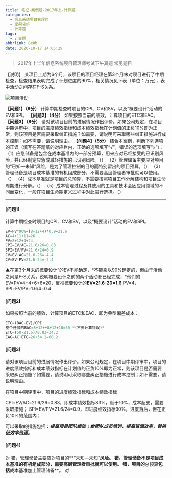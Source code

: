 ```yaml
---
title: 笔记-案例题-2017年上-计算题
categories:
  - 信息系统项目管理师
  - 案例分析
  - 计算题
tags:
  - 计算题
abbrlink: 8e8b
date: 2020-10-17 14:05:29
---
```


> 2017年上半年信息系统项目管理师考试下午真题
> 常见题目

【说明】
某项目工期为6个月，该项目的项目经理在第3个月末对项目进行了中期检查，检查结果表明完成了计划进度的90%，相关情况见下表（单位：万元），表中活动之间存在F-S关系。 

![项目活动](https://i.loli.net/2020/10/17/dyIgo4fYmwCtJa7.png)

**【问题1】（8分）**
计算中期检查时项目的CPI、CV和SV，以及“概要设计”活动的EV和SPI。
**【问题2】（4分）**
如果按照当前的绩效，计算项目的ETC和EAC。
**【问题3】（8分）**
请对该项目目前的进展情况作出评价。如果公司规定，在项目中期评审中，项目的进度绩效指标和成本绩效指标在计划值的正负10%即为正常，则该项目是否需要采取纠正措施？如需要，请说明可采取哪些纠正措施进行成本控制；如不需要，请说明理由。
**【问题4】（5分）**
结合本案例，判断下列选项的正误（填写在答题纸的对应栏内，正确的选项填写“√”，错误的选项填写“×”）：
（1）应急储备是包含在成本基准内的一部分预算，用来应对已经接受的已识别风险，并已经制定应急或减轻措施的已识别风险。（）
（2）管理储备主要应对项目的“已知—未知”风险，是为了管理控制的目的而特别留出的项目预算。（）
（3）管理储备是项目成本基准的有机组成部分，不需要高层管理者审批就可以使用。（）
（4）成本基准就是项目的总预算，不需要按照项目工作分解结构和项目生命周期进行分解。（）
（5）成本管理过程及其使用的工具和技术会因应用领域的不同而变化，一般在项目生命期定义过程中对此进行选择。（）

<!-- more -->

---

#### [问题1]

计算中期检查时项目的CPI、CV和SV，以及“概要设计”活动的EV和SPI。

``` javascript
EV=PV*90%=(8+12+4)*0.9=21.6
AC=4+11+11=26
PV=8+12+4+24
CPI=EV/AC=21.6/26=0.83
SPI=EV/PV=21.6/24=0.9
CV=EV-AC=21.6-26=-4.4
CV=EV-PV=21.6-24=-2.4
```

▲在第3个月末的概要设计”的EV不能确定，*不能乘以90%确定的，但由于活动之间是F-S关系，说明概要设计之前的两个活动都已经完成，*他们的EV=PV=4+4+6+6=20，反推概要设计的**EV=21.6-20=1.6**
PV=4，SPI=EV/PV=1.6/4=0.4

#### [问题2]

如果按照当前的绩效，计算项目的ETC和EAC，即为典型偏差成本：

``` javascript
ETC=(BAC-EV)/CPI
整个任务的BAC=8+12++8+12+10=50 *(不要计算错误)*
ETC=(50-21.6)/0.83=34.2
EAC=AC+ETC=26+34.2=60.2
```

#### [问题3]

请对该项目目前的进展情况作出评价。如果公司规定，在项目中期评审中，项目的进度绩效指标和成本绩效指标在计划值的正负10%即为正常，则该项目是否需要采取纠正措施？如需要，请说明可采取哪些纠正措施进行成本控制；如不需要，请说明理由。

在项目中期评审中，项目的进度绩效指标和成本绩效指标

CPI=EV/AC=21.6/26=0.83，即成本绩效指标83%，低于10%，成本超支，需要采取措施；
SPI=EV/PV=21.6/24=0.9，即进度绩效指标90%，进度落后，但在正负10%的范围内；

可以采取的措施包括：***提高项目团队绩效；给团队成员培训，提高资源效率，替换低效率资源。***

#### [问题4]

对
错，管理储备主要应对项目的**“未知—未知”**风险。
错，管理储备不是项目成本基准的有机组成部分，需要高层管理者审批就可以使用。
错，项目的**总预算**包括**成本基准加上管理储备**。
对
